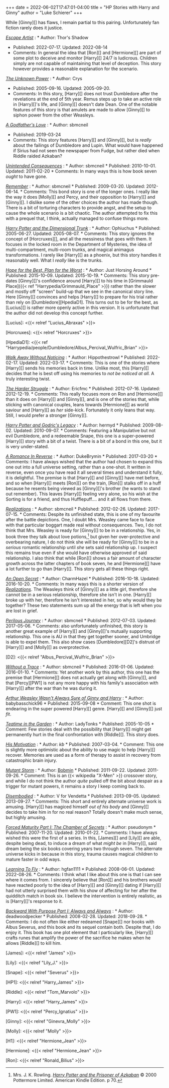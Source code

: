 +++
date = 2022-06-02T17:47:01-04:00
title = "HP Stories with Harry and Ginny"
author = "Luke Schierer"
+++

While [Ginny][] has flaws, I remain partial to this pairing.  Unfortunately fan
fiction rarely does it justice.  

_[Escape Artist](https://www.fanfiction.net/s/14109811)_
:  * Author: Thor's Shadow
   * Published: 2022-07-17. Updated: 2022-08-14
   * Comments: In general the idea that [Ron][] and [Hermione][] are part of some plot
     to deceive and monitor [Harry][] 24/7 is ludicrous.  Children simply are not
     capable of maintaining that level of deception.  This story however
     provides a reasonable explanation for the scenario.  

_[The Unknown Power](https://crys.fanficauthors.net/The_Unknown_Power/)_
:  * Author: Crys
   * Published: 2005-09-16. Updated: 2005-09-20.
   * Comments: In this story, [Harry][] does not trust Dumbledore after the
     revelations at the end of 5th year.  Remus steps up to take an active role
     in [Harry][]'s life, and [Ginny][] doesn't date Dean.  One of the notable features
     of this story is that amulets are made to allow [Ginny][] to siphon power from
     the other Weasleys.

_[A Godfather's Love](https://archiveofourown.org/works/18216887)_
:  * Author: sbmcneil
   * Published: 2019-03-24
   * Comments: This story features [Harry][] and [Ginny][], but is *really* about the
     failings of Dumbledore and Lupin.  What would have happened if Sirius had
     not seen the newspaper from Fudge, but rather died when Riddle raided
     Azkaban?  

_[Unintended Consequences](https://www.fanfiction.net/s/6365342)_
:   * Author: sbmcneil
    * Published: 2010-10-01. Updated: 2011-02-20
    * Comments: In many ways this is how book seven *ought* to have gone.  

_[Remember](https://www.fanfiction.net/s/4936039)_
:   * Author: sbmcneil
    * Published: 2009-03-20. Updated: 2012-06-14.
    * Comments: This bond story is one of the longer ones.  I really like the
      way it does [Molly][] and Percy, and their opposition to [Harry][] and
      [Ginny][].  I dislike some of the other choices the author has made
      though.  There is a bit of torturing characters to provide angst, and the
      setup to cause the whole scenario is a bit chaotic.  The author attempted
      to fix this with a prequel that, I think, actually managed to confuse
      things more.  

_[Harry Potter and the Dimensional Trunk](https://www.fanfiction.net/s/2456938)_
:   * Author: Ophiuchus
    * Published: 2005-06-27. Updated: 2005-08-07. 
    * Comments: This story ignores the concept of [Horcruxes][],
      and all the messiness that goes with them.  It focuses in the locked room
      in the Department of Mysteries, the idea of multi-compartment, multi-room
      trunks, and magical animagus transformations.  I rarely like [Harry][] as a
      phoenix, but this story handles it reasonably well.  What I *really* like
      is the trunks.

_[Hope for the Best, Plan for the Worst](https://siye.co.uk/viewstory.php?sid=130020)_
:   * Author: Just Horsing Around
    * Published: 2015-10-09. Updated: 2015-10-19.
    * Comments: This story pre-dates [Ginny][]'s confidence around [Harry][]
      to his time in [Grimmauld Place]({{< ref "Harrypedia/Grimmauld_Place" >}}) 
      rather than the slower and mostly off "screen" build-up that we see in
      the canonical story line.  Here [Ginny][] convinces and helps [Harry][] to
      prepare for his trial rather than rely on [Dumbledore][HpediaD1].
      This turns out to be for the best, as [Lucius][] is rather more openly
      active in this version.  It is unfortunate that the author did not
      develop this concept further.

[Lucius]: <{{< relref "Lucius_Abraxas" >}}>

[Horcruxes]: <{{< relref "Horcruxes" >}}>

[HpediaD1]: <{{< ref "Harrypedia/people/Dumbledore/Albus_Percival_Wulfric_Brian" >}}>

_[Walk Away Without Noticing](https://www.fanfiction.net/s/14040641/5/Walk-Away-Without-Noticing)_
:   * Author: Hippothestrowl 
    * Published: 2022-02-17. Updated: 2022-03-17.
    * Comments: This is one of the stories where [Harry][] sends his memories back
      in time.  Unlike most, this [Harry][] decides that he is best off using his
      memories to *not be noticed at all.*  A truly interesting twist.

_[The Harder Struggle](https://www.fanfiction.net/s/8326015)_
:   * Author: Ericfmc
    * Published: 2012-07-16. Updated: 2012-12-19.
    * Comments: This really focuses more on Ron and [Hermione][] than it does on
      [Harry][] and [Ginny][], and is one of the stories that, while sticking with
      canonical couples, leans towards [Hermione][] as world saviour and [Harry][] as
      *her* side-kick.  Fortunately it only leans that way.  Still, I would
      prefer a stronger [Ginny][]. 

_[Harry Potter and Godric's Legacy](https://www.fanfiction.net/s/5270746)_
:   * Author: hermyd
    * Published: 2009-08-02. Updated: 2010-09-07. 
    * Comments: Featuring a Manipulative but not evil Dumbledore, and a
      redeemable Snape, this one is a super-powered [Harry][] story with a bit of a
      twist.  There is a bit of a bond in this one, but it is very under-stated.

_[A Romance In Reverse](https://www.fanfiction.net/s/12413357)_
:   * Author: DukeBrymin
    * Published: 2017-03-20
    * Comments: I have always wished that the author had chosen to expand this
      one out into a full universe setting, rather than a one-shot.  It written
      in reverse, even once you have read it all several times and understand it
      fully, it is delightful.  The premise is that [Harry][] and [Ginny][] have met
      before, and so when [Harry][] meets [Ron][] on the train, [Ron][] stalks
      off in a huff because he resents being viewed as [Ginny][]'s brother (he
      wants to stand out remember).  This leaves [Harry][] feeling very alone,
      so his wish at the Sorting is for a friend, and thus Hufflepuff.... and
      it all flows from there. 

_[Realizations][]_
:   * Author: sbmcneil
    * Published: 2012-02-26. Updated: 2017-07-15.
    * Comments: Despite its unfinished state, this is one of my favourite after
      the battle depictions.  One, I doubt Mrs. Weasley came face to face with
      that particular boggart made real without consequences.  Two, I do not
      think that Mrs. Weasley is ready for [Ginny][] to be in a relationship.
      Yes, in book three they talk about love potions,[^220711-1] but given her
      over-protective and overbearing nature, I do not think she will be ready
      for [Ginny][] to be in a *serious* romantic relationship until *she* sets
      said relationship up.  I suspect this remains true even if she would have
      otherwise approved of said relationship.  I also think that while [Ron][]
      shows a fair amount of character growth across the latter chapters of
      book seven, he and [Hermione][] have a lot further to go than [Harry][].
      This story gets all these things right. 


[Realizations]: <https://www.fanfiction.net/s/7875381>

_[An Open Secret](https://www.fanfiction.net/s/12195421)_
:   * Author: CharmHazel
    * Published: 2016-10-18. Updated: 2016-10-20.
    * Comments: In many ways this is a shorter version of _[Realizations][]_.
      The Weasleys think of [Ginny][] as a little girl, therefore she cannot be
      in a serious relationship, therefore she isn't in one. [Harry][] broke up
      with her, therefore he isn't interested in her, so why would they be
      together?  These two statements sum up all the energy that is left when
      you are lost in grief.

[^220711-1]: Mrs. J. K. Rowling.
    _[Harry Potter and the Prisoner of Azkaban](https://www.goodreads.com/book/show/5.Harry_Potter_and_the_Prisoner_of_Azkaban)_
    © 2000 Pottermore Limited. American Kindle Edition.  p 70. 

_[Perilous Journey](https://www.fanfiction.net/s/8281675)_
:   * Author: sbmcneil
    * Published: 2012-07-03. Updated: 2017-05-06.
    * Comments: also unfortunately unfinished, this story is another great
      example of [Harry][] and [Ginny][]'s mutually supporting relationship.
      This one is AU in that they get together sooner, and Umbridge is able to
      expel them.  This also show cases [Dumbledore][D2]'s distrust of [Harry][] 
      and [Molly][] as overprotective.

[D2]: <{{< relref "Albus_Percival_Wulfric_Brian" >}}>

_[Without a Trace](https://www.fanfiction.net/s/11718442)_
:   * Author: sbmcneil
    *  Published: 2016-01-06. Updated: 2016-01-10.
    * Comments: Yet another work by this author, this one has the premise that
      [Hermione][] does not actually get along with [Ginny][], and that
      [Percy][PW1] is not any more happy with his family's association with
      [Harry][] after the war than he was during it. 

_[Arthur Weasley Wasn't Always Sure of Ginny and Harry](https://www.fanfiction.net/s/11496613)_
:   * Author: babybasschick96 
    * Published: 2015-09-08
    * Comment: This one shot is endearing in the super powered [Harry][] genre.
      [Harry][] and [Ginny][] just *fit*.

_[Teatime in the Garden](https://www.siye.co.uk/siye/viewstory.php?sid=8935)_
:   * Author: LadyTonks
    * Published: 2005-10-05
    * Comment: Few stories deal with the possibility that [Harry][] might get
      permanently hurt in the final confrontation with [Riddle][].  This
      story does.

_[His Motivation](https://www.siye.co.uk/viewstory.php?sid=12615)_
:   * Author: _kb_ 
    * Published: 2007-03-04.
    * Comment: This one is slightly more optimistic about the ability to use
      magic to help [Harry][] recover.  Memories are used as a form of therapy
      to assist in recovery from catastrophic brain injury.

_[Mutant Storm][]_
:   * Author: [Bobmin](https://www.fanfiction.net/u/777540/Bobmin356)
    * Published: 2011-09-22. Updated: 2011-09-26.
	* Comment: This is an {{< wikipedia "X-Men" >}} crossover story, and while
	  I do not think the author *quite* pulled off the bit about despair as a
	  trigger for mutant powers, it remains a story I keep coming back to.

[Mutant Storm]: <https://www.fanfiction.net/s/7404056>

_[Disembodied](https://www.siye.co.uk/viewstory.php?sid=129752)_
:   * Author: V for Vendetta
    * Published: 2013-09-05. Updated: 2013-09-27.
    * Comments: This short and entirely alternate universe work is amusing.
      [Harry][] has magiced himself *out of his body* and [Ginny][] decides to
      take him in for no real reason?  Totally doesn't make much sense, but
      highly amusing.

_[Forced Maturity Part I: The Chamber of Secrets](https://www.siye.co.uk/viewstory.php?sid=127442)_
:   * Author: pseudonym
    * Published: 2007-11-20. Updated: 2010-01-22.
    * Comments: I have always wished this were the first of a series.  In this,
      [James][] and [Lily][] are able, despite being dead, to induce a dream of
      what *might be* in [Harry][], said dream being the six books covering
      years two through seven.  The alternate universe kicks in because in this
      story, trauma causes magical children to mature faster in odd ways.

_[Learning To Fly](https://fictionhunt.com/stories/18vxmr3)_
:   * Author: hgfan1111
    * Published: 2008-06-01. Updated: 2022-08-26.
    * Comments: I think what I like about this one is that I can see where it
      comes from.  I sincerely believe that [Ron][] and his brothers *would*
      have reacted poorly to the idea of [Harry][] and [Ginny][] dating if
      [Harry][] had not utterly surprised them with his show of affecting for
      her after the quidditch match in book six.  I believe the intervention is
      entirely realistic, as is [Harry][]'s response to it.

_[Backward With Purpose Part I: Always and Always][]_
:   * Author: deadwoodpecker
    * Published: 2008-02-28. Updated: 2018-09-28.
    * Comments: I do not often like either redeamed [Snape][] nor books with
      Albus Severus, and this book and its sequel contain both.  Despite that,
      I do enjoy it.  This book has one plot element that I particularly like,
      [Harry][] crafts runes that amplify the power of the sacrifice he makes when
      he allows [Riddle][] to kill him.

[Backward With Purpose Part I: Always and Always]: <https://www.fanfiction.net/s/4101650>

[James]: <{{< relref "James" >}}>

[Lily]: <{{< relref "Lily_J." >}}>

[Snape]: <{{< relref "Severus" >}}>

[HP1]: <{{< relref "Harry_James" >}}> 

[Riddle]: <{{< relref "Tom_Marvolo" >}}>

[Harry]: <{{< relref "Harry_James" >}}> 

[PW1]: <{{< relref "Percy_Ignatius" >}}>

[Ginny]: <{{< relref "Ginevra_Molly" >}}>

[Molly]: <{{< relref "Molly" >}}>

[H1]: <{{< relref "Hermione_Jean" >}}>

[Hermione]: <{{< relref "Hermione_Jean" >}}>

[Ron]: <{{< relref "Ronald_Bilius" >}}>

